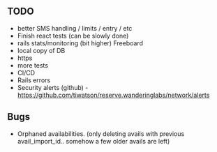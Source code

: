 ## TODO

- better SMS handling / limits / entry / etc
- Finish react tests (can be slowly done)
- rails stats/monitoring (bit higher) Freeboard
- local copy of DB
- https
- more tests
- CI/CD
- Rails errors
- Security alerts (github) - https://github.com/tiwatson/reserve.wanderinglabs/network/alerts

## Bugs

- Orphaned availabilities. (only deleting avails with previous avail_import_id.. somehow a few older avails are left)
